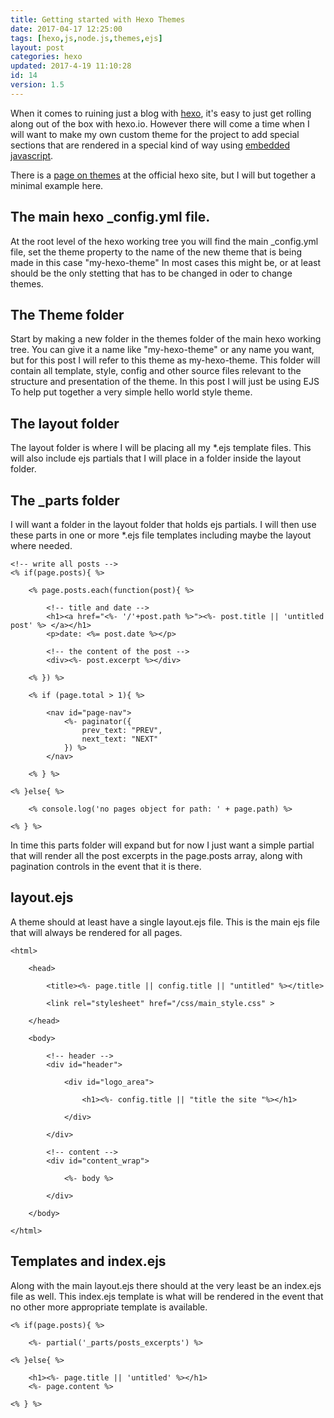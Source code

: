 ```yaml
---
title: Getting started with Hexo Themes
date: 2017-04-17 12:25:00
tags: [hexo,js,node.js,themes,ejs]
layout: post
categories: hexo
updated: 2017-4-19 11:10:28
id: 14
version: 1.5
---
```

When it comes to ruining just a blog with [hexo](https://hexo.io/), it's easy to just get rolling along out of the box with hexo.io. However there will come a time when I will want to make my own custom theme for the project to add special sections that are rendered in a special kind of way using [embedded javascript](http://www.embeddedjs.com/).

<!-- more -->

There is a [page on themes](https://hexo.io/docs/themes.html) at the official hexo site, but I will but together a minimal example here.

## The main hexo _config.yml file.

At the root level of the hexo working tree you will find the main _config.yml file, set the theme property to the name of the new theme that is being made in this case &#34;my-hexo-theme&#34; In most cases this might be, or at least should be the only stetting that has to be changed in oder to change themes.

## The Theme folder

Start by making a new folder in the themes folder of the main hexo working tree. You can give it a name like &#34;my-hexo-theme&#34; or any name you want, but for this post I will refer to this theme as my-hexo-theme. This folder will contain all template, style, config and other source files relevant to the structure and presentation of the theme. In this post I will just be using EJS To help put together a very simple hello world style theme.

## The layout folder

The layout folder is where I will be placing all my *.ejs template files. This will also include ejs partials that I will place in a folder inside the layout folder.

## The _parts folder

I will want a folder in the layout folder that holds ejs partials. I will then use these parts in one or more *.ejs file templates including maybe the layout where needed.

```ejs
<!-- write all posts -->
<% if(page.posts){ %>
 
    <% page.posts.each(function(post){ %>
 
        <!-- title and date -->
        <h1><a href="<%- '/'+post.path %>"><%- post.title || 'untitled post' %> </a></h1>
        <p>date: <%= post.date %></p>
 
        <!-- the content of the post -->
        <div><%- post.excerpt %></div>
 
    <% }) %>
 
    <% if (page.total > 1){ %>
 
        <nav id="page-nav">
            <%- paginator({
                prev_text: "PREV",
                next_text: "NEXT"
            }) %>
        </nav>
 
    <% } %>
 
<% }else{ %>
 
    <% console.log('no pages object for path: ' + page.path) %>
 
<% } %>
```

In time this parts folder will expand but for now I just want a simple partial that will render all the post excerpts in the page.posts array, along with pagination controls in the event that it is there.

## layout.ejs

A theme should at least have a single layout.ejs file. This is the main ejs file that will always be rendered for all pages.

```ejs
<html>
 
    <head>
 
        <title><%- page.title || config.title || "untitled" %></title>
 
        <link rel="stylesheet" href="/css/main_style.css" >
 
    </head>
 
    <body>
 
        <!-- header -->
        <div id="header">
 
            <div id="logo_area">
 
                <h1><%- config.title || "title the site "%></h1>
 
            </div>
 
        </div>
 
        <!-- content -->
        <div id="content_wrap">
 
            <%- body %>
 
        </div>
 
    </body>
 
</html>
```

## Templates and index.ejs

Along with the main layout.ejs there should at the very least be an index.ejs file as well. This index.ejs template is what will be rendered in the event that no other more appropriate template is available.

```ejs
<% if(page.posts){ %>
 
    <%- partial('_parts/posts_excerpts') %>
 
<% }else{ %>
 
    <h1><%- page.title || 'untitled' %></h1>
    <%- page.content %>
 
<% } %>
```

<!--

## The Themes source folder.


## The Theme's _config.yml file


-->
